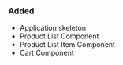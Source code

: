 ### Added

- Application skeleton 
- Product List Component
- Product List Item Component
- Cart Component